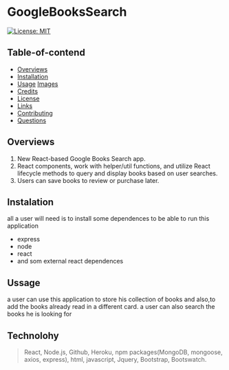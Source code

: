 # GoogleBooksSearch
[![License: MIT](https://img.shields.io/badge/License-MIT-yellow.svg)](https://opensource.org/licenses/MIT)

## Table-of-contend

-   [Overviews](#overviews)
-   [Installation](#installation)
-   [Usage](#usage)
    [Images](#images)
-   [Credits](#credits)
-   [License](#license)
-   [Links](#links)
-   [Contributing](#contributing)
-   [Questions](#questions)


## Overviews
1. New React-based Google Books Search app. 
2. React components, work with helper/util functions, and utilize React lifecycle methods to query and display books based on user searches. 
3. Users can save books to review or purchase later.

## Instalation

all a user will need is to install some dependences to be able to run this application
- express
- node
- react
- and som external react dependences

## Ussage

a user can use this application to store his collection of books 
and also,to add the books already read in a different card.
a user can also search the books he is looking for 


## Technolohy
> React, Node.js, Github, Heroku, npm packages(MongoDB, mongoose, axios, express), html, javascript, Jquery, Bootstrap, Bootswatch.


